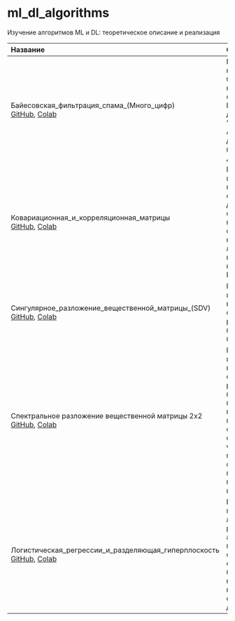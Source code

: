 # ml_dl_algorithms
Изучение алгоритмов ML и DL: теоретическое описание и реализация

|Название|Описание|
|:-|:-|
|Байесовская_фильтрация_спама_(Много_цифр)<br>[GitHub](Байесовская_фильтрация_спама_(Много_цифр).ipynb), [Colab](https://colab.research.google.com/drive/1y0Kcljqen2EyPgBOWPq3ZI1n4r7dlcMr) | Реализация наивного байесовского классификатора спама. Используется датасет из книги "Много цифр. Анализ больших данных при помощи Excel" Джона Формана |
|Ковариационная_и_корреляционная_матрицы<br>[GitHub](Ковариационная_и_корреляционная_матрицы.ipynb), [Colab](https://colab.research.google.com/drive/1yA_4gRGktlWfkY8nifrV3qmRPhGKl2At)| Проект-шпаргалка с моделированием ситуации, когда две переменные с сильной нелинейной связью имеют нулевой линейный коэффициент корреляции Пирсона |
| Сингулярное_разложение_вещественной_матрицы_(SDV)<br>[GitHub](Сингулярное_разложение_вещественной_матрицы_(SDV).ipynb), [Colab](https://colab.research.google.com/drive/1yN2TenK-vZiwMg7wn68MjK7yzDMMvZA0?usp=drive_open) | Проект-шпаргалка с вычислением сингулярного разложения вещественной матрицы |
| Спектральное разложение вещественной матрицы 2x2<br>[GitHub](Спектральное_разложение_вещественной_матрицы.ipynb), [Colab](https://colab.research.google.com/drive/1y-0PBkxh9RVsDBAcNXrGrlWLXSMt_-yi?usp=drive_open#scrollTo=jqeY9yXZ098I) | Проект-шпаргалка с вычислением спектрального разложения вещественной матрицы 2x2 с визуализацией геометрического смысла собственных чисел и векторов матричного оператора на примере преобразования изображения |
| Логистическая_регрессии_и_разделяющая_гиперплоскость<br>[GitHub](Логистическая_регрессии_и_разделяющая_гиперплоскость.ipynb), [Colab](https://colab.research.google.com/drive/1yMUfSKs1LwUdDtIkML3mYqqGBRlZRAzd) | Реализация модели логистической регрессии и алгоритма градиентного спуска для ее обучения задаче бинарной классификации на сгенерированных данных |

